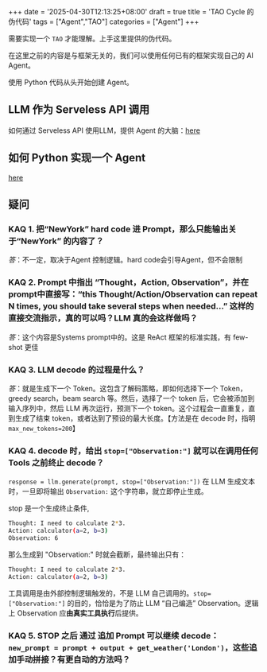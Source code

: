 +++
date = '2025-04-30T12:13:25+08:00'
draft = true
title = 'TAO Cycle 的伪代码'
tags = ["Agent","TAO"]
categories = ["Agent"]
+++

需要实现一个 `TAO` 才能理解。上手这里提供的伪代码。

在这里之前的内容是与框架无关的，我们可以使用任何已有的框架实现自己的 AI Agent。

使用 Python 代码从头开始创建 Agent。


## LLM 作为 Serveless API 调用

如何通过 Serveless API 使用LLM，提供 Agent 的大脑：[here](https://huggingface.co/learn/agents-course/unit1/dummy-agent-library#serverless-api)


## 如何 Python 实现一个 Agent

[here](https://huggingface.co/learn/agents-course/unit1/dummy-agent-library#dummy-agent)


## 疑问
### KAQ 1. 把“NewYork” hard code 进 Prompt，那么只能输出关于“NewYork” 的内容了？

*答*：不一定，取决于Agent 控制逻辑。hard code会引导Agent，但不会限制


### KAQ 2. Prompt 中指出 “Thought，Action, Observation”，并在prompt中直接写：“this Thought/Action/Observation can repeat N times, you should take several steps when needed...” 这样的直接交流指示，真的可以吗？LLM 真的会这样做吗？

*答*：这个内容是Systems prompt中的。这是 ReAct 框架的标准实践，有 few-shot 更佳


### KAQ 3. LLM decode 的过程是什么？

*答*：就是生成下一个 Token。这包含了解码策略，即如何选择下一个 Token，greedy search，beam search 等。然后，选择了一个 token 后，它会被添加到输入序列中，然后 LLM 再次运行，预测下一个 token。这个过程会一直重复，直到生成了结束 token，或者达到了预设的最大长度。【方法是在 decode 时，指明 `max_new_tokens=200`】


### KAQ 4. decode 时，给出 `stop=["Observation:"]` 就可以在调用任何 Tools 之前终止 decode？

`response = llm.generate(prompt, stop=["Observation:"])` 在 LLM 生成文本时，一旦即将输出 `Observation:` 这个字符串，就立即停止生成。

stop 是一个生成终止条件,

~~~sh
Thought: I need to calculate 2*3.
Action: calculator(a=2, b=3)
Observation: 6
~~~

那么生成到 "Observation:" 时就会截断，最终输出只有：

~~~sh
Thought: I need to calculate 2*3.
Action: calculator(a=2, b=3)
~~~

工具调用是由外部控制逻辑触发的，不是 LLM 自己调用的。`stop=["Observation:"]` 的目的，恰恰是为了防止 LLM “自己编造” Observation。逻辑上 Observation 应**由真实工具执行**后提供。


### KAQ 5. STOP 之后 通过 追加 Prompt 可以继续 decode：`new_prompt = prompt + output + get_weather('London')`，这些追加手动拼接？有更自动的方法吗？



